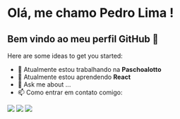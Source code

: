# Olá, me chamo Pedro Lima ! 
## Bem vindo ao meu perfil GitHub 👋

Here are some ideas to get you started:

- 🔭 Atualmente estou trabalhando na **Paschoalotto**
- 🌱 Atualmente estou aprendendo **React**
- 💬 Ask me about ...
- 📫 Como entrar em contato comigo: <br>
<div>
<a style="margin" href="https://instagram.com/pedro.llma/" target="_blank"><img loading="lazy" src="https://img.shields.io/badge/-Instagram-%23E4405F?style=for-the-badge&logo=instagram&logoColor=white" target="_blank"></a>
<a href = "mailto:pedrofariadelima27@gmail.com"><img loading="lazy" src="https://img.shields.io/badge/Gmail-D14836?style=for-the-badge&logo=gmail&logoColor=white" target="_blank"></a>
<a href="https://www.linkedin.com/in/pedro-faria-de-lima-432162202/" target="_blank"><img loading="lazy" src="https://img.shields.io/badge/-LinkedIn-%230077B5?style=for-the-badge&logo=linkedin&logoColor=white" target="_blank"></a>   
</div>


